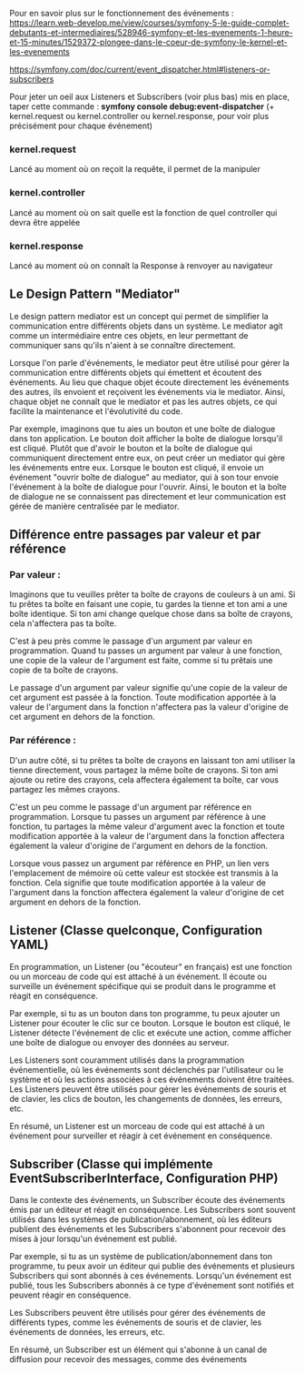 Pour en savoir plus sur le fonctionnement des événements :
https://learn.web-develop.me/view/courses/symfony-5-le-guide-complet-debutants-et-intermediaires/528946-symfony-et-les-evenements-1-heure-et-15-minutes/1529372-plongee-dans-le-coeur-de-symfony-le-kernel-et-les-evenements


https://symfony.com/doc/current/event_dispatcher.html#listeners-or-subscribers


Pour jeter un oeil aux Listeners et Subscribers (voir plus bas) mis en place, taper cette commande :
**symfony console debug:event-dispatcher** (+ kernel.request ou kernel.controller ou kernel.response, pour voir plus précisément pour chaque événement)


### kernel.request
Lancé au moment où on reçoit la requête, il permet de la manipuler 

### kernel.controller
Lancé au moment où on sait quelle est la fonction de quel controller qui devra être appelée 

### kernel.response
Lancé au moment où on connaît la Response à renvoyer au navigateur 


## Le Design Pattern "Mediator"

Le design pattern mediator est un concept qui permet de simplifier la communication entre différents objets dans un système. Le mediator agit comme un intermédiaire entre ces objets, en leur permettant de communiquer sans qu'ils n'aient à se connaître directement.

Lorsque l'on parle d'événements, le mediator peut être utilisé pour gérer la communication entre différents objets qui émettent et écoutent des événements. Au lieu que chaque objet écoute directement les événements des autres, ils envoient et reçoivent les événements via le mediator. Ainsi, chaque objet ne connaît que le mediator et pas les autres objets, ce qui facilite la maintenance et l'évolutivité du code.

Par exemple, imaginons que tu aies un bouton et une boîte de dialogue dans ton application. Le bouton doit afficher la boîte de dialogue lorsqu'il est cliqué. Plutôt que d'avoir le bouton et la boîte de dialogue qui communiquent directement entre eux, on peut créer un mediator qui gère les événements entre eux. Lorsque le bouton est cliqué, il envoie un événement "ouvrir boîte de dialogue" au mediator, qui à son tour envoie l'événement à la boîte de dialogue pour l'ouvrir. Ainsi, le bouton et la boîte de dialogue ne se connaissent pas directement et leur communication est gérée de manière centralisée par le mediator.



## Différence entre passages par valeur et par référence 

### Par valeur :
Imaginons que tu veuilles prêter ta boîte de crayons de couleurs à un ami. Si tu prêtes ta boîte en faisant une copie, tu gardes la tienne et ton ami a une boîte identique. Si ton ami change quelque chose dans sa boîte de crayons, cela n'affectera pas ta boîte.

C'est à peu près comme le passage d'un argument par valeur en programmation. Quand tu passes un argument par valeur à une fonction, une copie de la valeur de l'argument est faite, comme si tu prêtais une copie de ta boîte de crayons.

Le passage d'un argument par valeur signifie qu'une copie de la valeur de cet argument est passée à la fonction. Toute modification apportée à la valeur de l'argument dans la fonction n'affectera pas la valeur d'origine de cet argument en dehors de la fonction.


### Par référence :
D'un autre côté, si tu prêtes ta boîte de crayons en laissant ton ami utiliser la tienne directement, vous partagez la même boîte de crayons. Si ton ami ajoute ou retire des crayons, cela affectera également ta boîte, car vous partagez les mêmes crayons.

C'est un peu comme le passage d'un argument par référence en programmation. Lorsque tu passes un argument par référence à une fonction, tu partages la même valeur d'argument avec la fonction et toute modification apportée à la valeur de l'argument dans la fonction affectera également la valeur d'origine de l'argument en dehors de la fonction.

Lorsque vous passez un argument par référence en PHP, un lien vers l'emplacement de mémoire où cette valeur est stockée est transmis à la fonction. Cela signifie que toute modification apportée à la valeur de l'argument dans la fonction affectera également la valeur d'origine de cet argument en dehors de la fonction.





## Listener (**Classe quelconque, Configuration YAML**)

En programmation, un Listener (ou "écouteur" en français) est une fonction ou un morceau de code qui est attaché à un événement. Il écoute ou surveille un événement spécifique qui se produit dans le programme et réagit en conséquence.

Par exemple, si tu as un bouton dans ton programme, tu peux ajouter un Listener pour écouter le clic sur ce bouton. Lorsque le bouton est cliqué, le Listener détecte l'événement de clic et exécute une action, comme afficher une boîte de dialogue ou envoyer des données au serveur.

Les Listeners sont couramment utilisés dans la programmation événementielle, où les événements sont déclenchés par l'utilisateur ou le système et où les actions associées à ces événements doivent être traitées. Les Listeners peuvent être utilisés pour gérer les événements de souris et de clavier, les clics de bouton, les changements de données, les erreurs, etc.

En résumé, un Listener est un morceau de code qui est attaché à un événement pour surveiller et réagir à cet événement en conséquence.


## Subscriber (**Classe qui implémente EventSubscriberInterface, Configuration PHP**)

Dans le contexte des événements, un Subscriber écoute des événements émis par un éditeur et réagit en conséquence. Les Subscribers sont souvent utilisés dans les systèmes de publication/abonnement, où les éditeurs publient des événements et les Subscribers s'abonnent pour recevoir des mises à jour lorsqu'un événement est publié.

Par exemple, si tu as un système de publication/abonnement dans ton programme, tu peux avoir un éditeur qui publie des événements et plusieurs Subscribers qui sont abonnés à ces événements. Lorsqu'un événement est publié, tous les Subscribers abonnés à ce type d'événement sont notifiés et peuvent réagir en conséquence.

Les Subscribers peuvent être utilisés pour gérer des événements de différents types, comme les événements de souris et de clavier, les événements de données, les erreurs, etc.

En résumé, un Subscriber est un élément qui s'abonne à un canal de diffusion pour recevoir des messages, comme des événements
